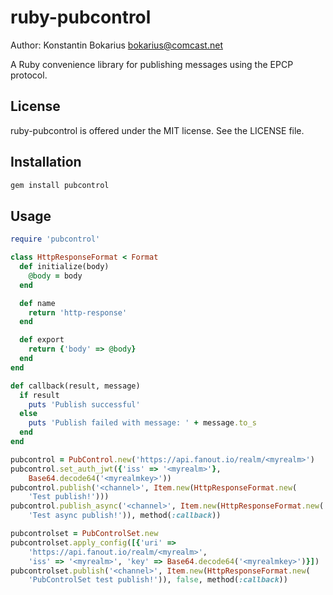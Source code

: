 ruby-pubcontrol
===============

Author: Konstantin Bokarius <bokarius@comcast.net>

A Ruby convenience library for publishing messages using the EPCP protocol.

License
-------

ruby-pubcontrol is offered under the MIT license. See the LICENSE file.

Installation
------------

```sh
gem install pubcontrol
```

Usage
-----

```Ruby
require 'pubcontrol'

class HttpResponseFormat < Format
  def initialize(body)
    @body = body
  end

  def name
    return 'http-response'
  end

  def export
    return {'body' => @body}
  end
end

def callback(result, message)
  if result
    puts 'Publish successful'
  else
    puts 'Publish failed with message: ' + message.to_s
  end
end

pubcontrol = PubControl.new('https://api.fanout.io/realm/<myrealm>')
pubcontrol.set_auth_jwt({'iss' => '<myrealm>'},
    Base64.decode64('<myrealmkey>'))
pubcontrol.publish('<channel>', Item.new(HttpResponseFormat.new(
    'Test publish!')))
pubcontrol.publish_async('<channel>', Item.new(HttpResponseFormat.new(
    'Test async publish!')), method(:callback))

pubcontrolset = PubControlSet.new
pubcontrolset.apply_config([{'uri' => 
    'https://api.fanout.io/realm/<myrealm>', 
    'iss' => '<myrealm>', 'key' => Base64.decode64('<myrealmkey>')}])
pubcontrolset.publish('<channel>', Item.new(HttpResponseFormat.new(
    'PubControlSet test publish!')), false, method(:callback))
```
